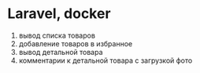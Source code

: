 # Laravel, docker

1. вывод списка товаров
2. добавление товаров в избранное
3. вывод детальной товара
4. комментарии к детальной товара с загрузкой фото
